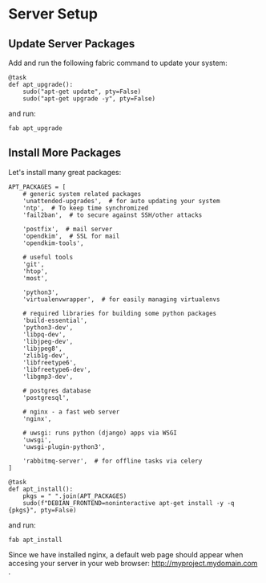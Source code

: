 # Server Setup

## Update Server Packages

Add and run the following fabric command to update your system:

    @task
    def apt_upgrade():
        sudo("apt-get update", pty=False)
        sudo("apt-get upgrade -y", pty=False)


and run:

    fab apt_upgrade

## Install More Packages

Let's install many great packages:

    APT_PACKAGES = [
        # generic system related packages
        'unattended-upgrades',  # for auto updating your system
        'ntp',  # To keep time synchromized
        'fail2ban',  # to secure against SSH/other attacks

        'postfix',  # mail server
        'opendkim',  # SSL for mail
        'opendkim-tools',

        # useful tools
        'git',
        'htop',
        'most',

        'python3',
        'virtualenvwrapper',  # for easily managing virtualenvs

        # required libraries for building some python packages
        'build-essential',
        'python3-dev',
        'libpq-dev',
        'libjpeg-dev',
        'libjpeg8',
        'zlib1g-dev',
        'libfreetype6',
        'libfreetype6-dev',
        'libgmp3-dev',

        # postgres database
        'postgresql',

        # nginx - a fast web server
        'nginx',

        # uwsgi: runs python (django) apps via WSGI
        'uwsgi',
        'uwsgi-plugin-python3',

        'rabbitmq-server',  # for offline tasks via celery
    ]

    @task
    def apt_install():
        pkgs = " ".join(APT_PACKAGES)
        sudo(f"DEBIAN_FRONTEND=noninteractive apt-get install -y -q {pkgs}", pty=False)

and run:

    fab apt_install

Since we have installed nginx, a default web page should appear when accesing your server in your web browser:  <http://myproject.mydomain.com> .

